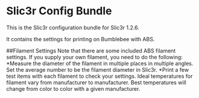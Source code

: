 # Slic3r Config Bundle
This is the Slic3r configuration bundle for Slic3r 1.2.6.

It contains the settings for printing on Bumblebee with ABS. 

##Filament Settings
Note that there are some included ABS filament settings.  If you supply your own filament, you need to do the following:
*Measure the diameter of the filament in multiple places in multiple angles.  Set the average number to be the filament diameter in Slic3r.
*Print a few test items with each filament to check your settings.  Ideal temperatures for filament vary from manufacturer to manufacturer.  Best temperatures will change from color to color with a given manufacturer.

